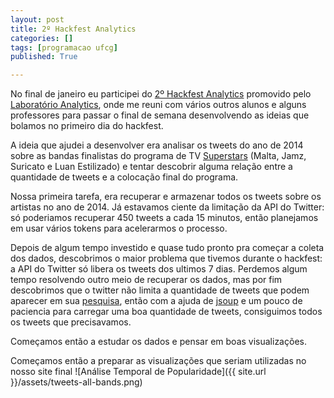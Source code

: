 ```yaml
---
layout: post
title: 2º Hackfest Analytics
categories: []
tags: [programacao ufcg]
published: True

---
```


No final de janeiro eu participei do [2º Hackfest Analytics][1] promovido pelo [Laboratório Analytics][2], onde me reuni com vários outros alunos e alguns professores para passar o final de semana desenvolvendo as ideias que bolamos no primeiro dia do hackfest.

A ideia que ajudei a desenvolver era analisar os tweets do ano de 2014 sobre as bandas finalistas do programa de TV [Superstars][3] (Malta, Jamz, Suricato e Luan Estilizado) e tentar descobrir alguma relação entre a quantidade de tweets e a colocação final do programa.

Nossa primeira tarefa, era recuperar e armazenar todos os tweets sobre os artistas no ano de 2014. Já estavamos ciente da limitação da API do Twitter: só poderiamos recuperar 450 tweets a cada 15 minutos, então planejamos em usar vários tokens para acelerarmos o processo.

Depois de algum tempo investido e quase tudo pronto pra começar a coleta dos dados, descobrimos o maior problema que tivemos durante o hackfest: a API do Twitter só libera os tweets dos ultimos 7 dias. Perdemos algum tempo resolvendo outro meio de recuperar os dados, mas por fim descobrimos que o twitter não limita a quantidade de tweets que podem aparecer em sua [pesquisa][5], então com a ajuda de [jsoup][6] e um pouco de paciencia para carregar uma boa quantidade de tweets, consiguimos todos os tweets que precisavamos.

Começamos então a estudar os dados e pensar em boas visualizações.

Começamos então a preparar as visualizações que seriam utilizadas no nosso site final
![Análise Temporal de Popularidade]({{ site.url }}/assets/tweets-all-bands.png)


[1]: https://www.facebook.com/media/set/?set=a.898644253501560.1073741834.825911050774881&type=1&ref=notif&notif_t=like
[2]: https://www.facebook.com/analytics.ufcg?fref=photo
[3]: superstars
[4]: https://github.com/geoffjentry/twitteR
[5]: https://twitter.com/search
[6]: http://jsoup.org/